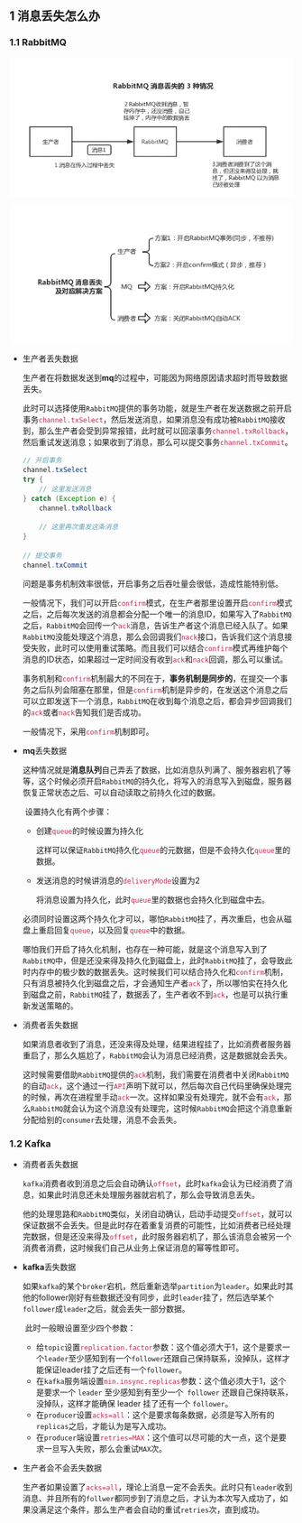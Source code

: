 ## 1 消息丢失怎么办

### 1.1 RabbitMQ

![](..\cache\img\003.png)

![](..\cache\img\002.png)

- 生产者丢失数据

  ​	生产者在将数据发送到**mq**的过程中，可能因为网络原因请求超时而导致数据丢失。

  ​	此时可以选择使用`RabbitMQ`提供的事务功能，就是生产者在发送数据之前开启事务<code style='color:#c7254e'>channel.txSelect</code>，然后发送消息，如果消息没有成功被`RabbitMQ`接收到，那么生产者会受到异常报错，此时就可以回滚事务<code style='color:#c7254e'>channel.txRollback</code>，然后重试发送消息；如果收到了消息，那么可以提交事务<code style='color:#c7254e'>channel.txCommit</code>。

  ```java
  // 开启事务
  channel.txSelect
  try {
      // 这里发送消息
  } catch (Exception e) {
      channel.txRollback
  
      // 这里再次重发这条消息
  }
  
  // 提交事务
  channel.txCommit
  ```

  ​	问题是事务机制效率很低，开启事务之后吞吐量会很低，造成性能特别低。

  ​	一般情况下，我们可以开启<code style='color:#c7254e'>confirm</code>模式，在生产者那里设置开启<code style='color:#c7254e'>confirm</code>模式之后，之后每次发送的消息都会分配一个唯一的消息ID，如果写入了`RabbitMQ`之后，`RabbitMQ`会回传一个<code style='color:#c7254e'>ack</code>消息，告诉生产者这个消息已经入队了。如果`RabbitMQ`没能处理这个消息，那么会回调我们<code style='color:#c7254e'>nack</code>接口，告诉我们这个消息接受失败，此时可以使用重试策略。而且我们可以结合<code style='color:#c7254e'>confirm</code>模式再维护每个消息的ID状态，如果超过一定时间没有收到<code style='color:#c7254e'>ack</code>和<code style='color:#c7254e'>nack</code>回调，那么可以重试。

  ​	事务机制和<code style='color:#c7254e'>confirm</code>机制最大的不同在于，**事务机制是同步的**，在提交一个事务之后队列会阻塞在那里，但是<code style='color:#c7254e'>confirm</code>机制是异步的，在发送这个消息之后可以立即发送下一个消息，`RabbitMQ`在收到每个消息之后，都会异步回调我们的<code style='color:#c7254e'>ack</code>或者<code style='color:#c7254e'>nack</code>告知我们是否成功。

  ​	一般情况下，采用<code style='color:#c7254e'>confirm</code>机制即可。

- **mq**丢失数据

  ​	这种情况就是**消息队列**自己弄丢了数据，比如消息队列满了、服务器宕机了等等，这个时候必须开启`RabbitMQ`的持久化，将写入的消息写入到磁盘，服务器恢复正常状态之后、可以自动读取之前持久化过的数据。

  ​	设置持久化有两个步骤：

  - 创建<code style='color:#c7254e'>queue</code>的时候设置为持久化

    这样可以保证`RabbitMQ`持久化<code style='color:#c7254e'>queue</code>的元数据，但是不会持久化<code style='color:#c7254e'>queue</code>里的数据。

  - 发送消息的时候讲消息的<code style='color:#c7254e'>deliveryMode</code>设置为2

    将消息设置为持久化，此时<code style='color:#c7254e'>queue</code>里的数据也会持久化到磁盘中去。

  ​	必须同时设置这两个持久化才可以，哪怕`RabbitMQ`挂了，再次重启，也会从磁盘上重启回复<code style='color:#c7254e'>queue</code>，以及回复<code style='color:#c7254e'>queue</code>中的数据。

  ​	哪怕我们开启了持久化机制，也存在一种可能，就是这个消息写入到了`RabbitMQ`中，但是还没来得及持久化到磁盘上，此时`RabbitMQ`挂了，会导致此时内存中的极少数的数据丢失。这时候我们可以结合持久化和<code style='color:#c7254e'>confirm</code>机制，只有消息被持久化到磁盘之后，才会通知生产者<code style='color:#c7254e'>ack</code>了，所以哪怕实在持久化到磁盘之前，`RabbitMQ`挂了，数据丢了，生产者收不到<code style='color:#c7254e'>ack</code>，也是可以执行重新发送策略的。

- 消费者丢失数据

  ​	如果消息者收到了消息，还没来得及处理，结果进程挂了，比如消费者服务器重启了，那么久尴尬了，`RabbitMQ`会认为消息已经消费，这是数据就会丢失。

  ​	这时候需要借助`RabbitMQ`提供的<code style='color:#c7254e'>ack</code>机制，我们需要在消费者中关闭`RabbitMQ`的自动<code style='color:#c7254e'>ack</code>，这个通过一行<code style='color:#c7254e'>API</code>声明下就可以，然后每次自己代码里确保处理完的时候，再次在进程里手动<code style='color:#c7254e'>ack</code>一次。这样如果没有处理完，就不会有<code style='color:#c7254e'>ack</code>，那么`RabbitMQ`就会认为这个消息没有处理完，这时候`RabbitMQ`会把这个消息重新分配给别的`consumer`去处理，消息不会丢失。

### 1.2 Kafka

- 消费者丢失数据

  ​	`kafka`消费者收到消息之后会自动确认<code style='color:#c7254e'>offset</code>，此时`kafka`会认为已经消费了消息，如果此时消息还未处理服务器就宕机了，那么会导致消息丢失。

  ​	他的处理思路和`RabbitMQ`类似，关闭自动确认，启动手动提交<code style='color:#c7254e'>offset</code>，就可以保证数据不会丢失。但是此时存在着重复消费的可能性，比如消费者已经处理完数据，但是还没来得及<code style='color:#c7254e'>offset</code>，此时服务器宕机了，那么该消息会被另一个消费者消费，这时候我们自己从业务上保证消息的幂等性即可。

- **kafka**丢失数据

  ​	如果`kafka`的某个`broker`宕机，然后重新选举`partition`为`leader`。如果此时其他的follower刚好有些数据还没有同步，此时`leader`挂了，然后选举某个`follower`成`leader`之后，就会丢失一部分数据。

  ​	此时一般眼设置至少四个参数：

  - 给`topic`设置<code style='color:#c7254e'>replication.factor</code>参数：这个值必须大于1，这个是要求一个`leader`至少感知到有一个`follower`还跟自己保持联系，没掉队，这样才能保证leader挂了之后还有一个`follower`。
  - 在`kafka`服务端设置<code style='color:#c7254e'>min.insync.replicas</code>参数：这个值必须大于1，这个是要求一个 `leader` 至少感知到有至少一个` follower` 还跟自己保持联系，没掉队，这样才能确保 leader 挂了还有一个 `follower`。
  - 在`producer`设置<code style='color:#c7254e'>acks=all</code>：这个是要求每条数据，必须是写入所有的`replicas`之后，才能认为是写入成功。
  - 在`producer`端设置<code style='color:#c7254e'>retries=MAX</code>：这个值可以尽可能的大一点，这个是要求一旦写入失败，那么会重试`MAX`次。

- 生产者会不会丢失数据

  ​	生产者如果设置了<code style='color:#c7254e'>acks=all</code>，理论上消息一定不会丢失。此时只有`leader`收到消息、并且所有的`follwer`都同步到了消息之后，才认为本次写入成功了，如果没满足这个条件，那么生产者会自动的重试`retries`次，直到成功。
